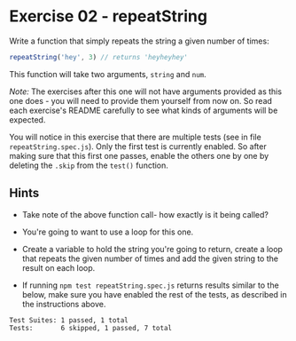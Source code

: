 # Exercise 02 - repeatString

Write a function that simply repeats the string a given number of times:

```javascript
repeatString('hey', 3) // returns 'heyheyhey'
```

This function will take two arguments, `string` and `num`.

*Note:* The exercises after this one will not have arguments provided as this one does - you will need to provide them yourself from now on. So read each exercise's README carefully to see what kinds of arguments will be expected.

You will notice in this exercise that there are multiple tests (see in file `repeatString.spec.js`). Only the first test is currently enabled. So after making sure that this first one passes, enable the others one by one by deleting the `.skip` from the `test()` function.


## Hints

- Take note of the above function call- how exactly is it being called?

- You're going to want to use a loop for this one.

- Create a variable to hold the string you're going to return, create a loop that repeats the given number of times and add the given string to the result on each loop.

- If running `npm test repeatString.spec.js` returns results similar to the below, make sure you have enabled the rest of the tests, as described in the instructions above.

```
Test Suites: 1 passed, 1 total
Tests:       6 skipped, 1 passed, 7 total
```
